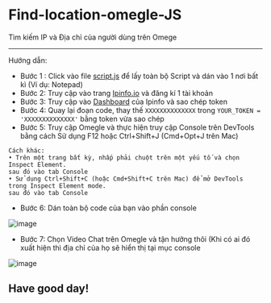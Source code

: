 # Find-location-omegle-JS
Tìm kiếm IP và Địa chỉ của người dùng trên Omege

---------------------------------------------------

Hướng dẫn:
 - Bước 1 : Click vào file [script.js](https://github.com/vietrux85/Find-location-omegle-JS/blob/main/script.js) để lấy toàn bộ Script và dán vào 1 nơi bất kì (Ví dụ: Notepad)
 - Bước 2: Truy cập vào trang [Ipinfo.io](https://ipinfo.io) và đăng kí 1 tài khoản
 - Bước 3: Truy cập vào [Dashboard](https://ipinfo.io/account/home) của Ipinfo và sao chép token 
 - Bước 4: Quay lại đoạn code, thay thế ```XXXXXXXXXXXXXX``` trong ```YOUR_TOKEN = 'XXXXXXXXXXXXXX'``` bằng token vừa sao chép
 - Bước 5: Truy cập Omegle và thực hiện truy cập Console trên DevTools bằng cách Sử dụng F12 hoặc Ctrl+Shift+J (Cmd+Opt+J trên Mac)
```
Cách khác:
• Trên một trang bất kỳ, nhấp phải chuột trên một yếu tố và chọn Inspect Element.
sau đó vào tab Console
• Sử dụng Ctrl+Shift+C (hoặc Cmd+Shift+C trên Mac) để mở DevTools trong Inspect Element mode.
sau đó vào tab Console
```
 - Bước 6: Dán toàn bộ code của bạn vào phần console 

![image](https://user-images.githubusercontent.com/89530449/147725575-05abaf7f-a986-4076-9db3-659a3f2ec791.png)

- Bước 7: Chọn Video Chat trên Omegle và tận hưởng thôi (Khi có ai đó xuất hiện thì địa chỉ của họ sẽ hiển thị tại mục console

![image](https://user-images.githubusercontent.com/89530449/147725679-96e34998-0462-45fc-908d-133f0d3cd694.png)

## Have good day!




